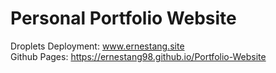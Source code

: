 # Personal Portfolio Website

Droplets Deployment: www.ernestang.site  
Github Pages: https://ernestang98.github.io/Portfolio-Website

